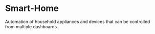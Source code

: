 # Smart-Home
Automation of household appliances and devices that can be controlled from multiple dashboards.
